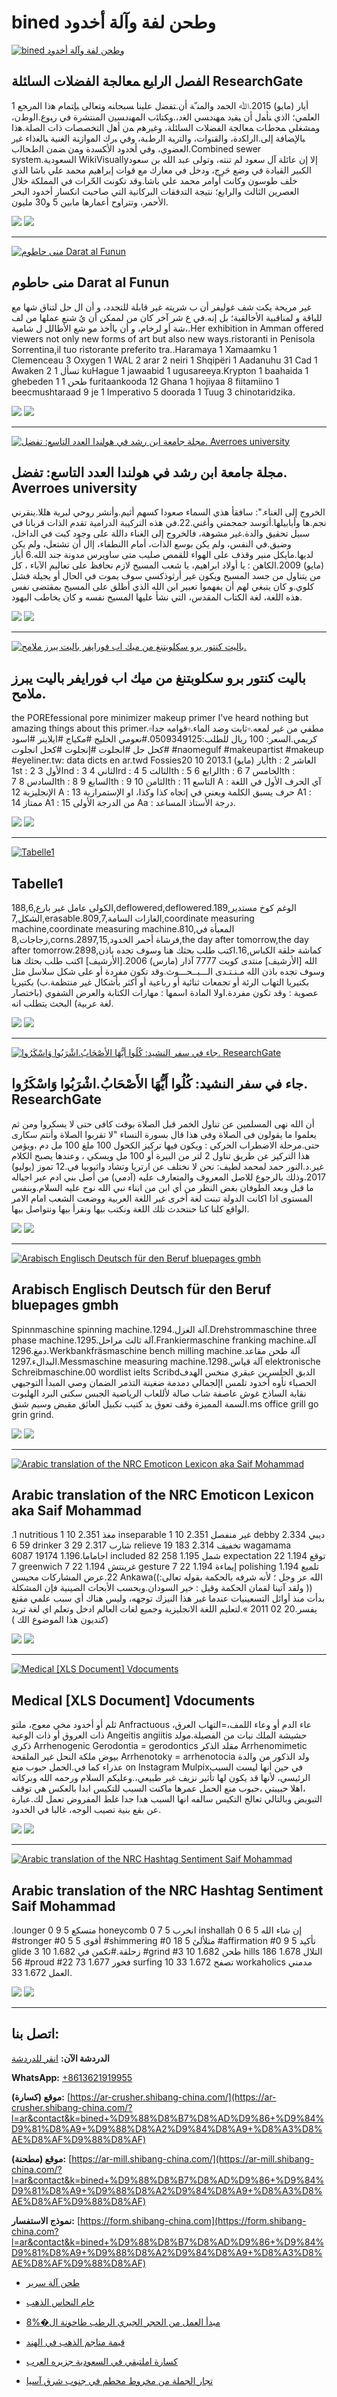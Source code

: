 # bined وطحن لفة وآلة أخدود

<a href="https://swt.shibang-china.com/?l=ar&img&k=bined+%D9%88%D8%B7%D8%AD%D9%86+%D9%84%D9%81%D8%A9+%D9%88%D8%A2%D9%84%D8%A9+%D8%A3%D8%AE%D8%AF%D9%88%D8%AF" target="_blank">![bined وطحن لفة وآلة أخدود](http://static.shibang-china.com/all-800x300/51.jpg)</a>

## ﺍﻟﻔﺼل ﺍﻟﺭﺍﺒﻊ ﻤﻌﺎﻟﺠﺔ ﺍﻟﻔﻀﻼﺕ ﺍﻟﺴﺎﺌﻠﺔ ResearchGate
1 أيار (مايو) 2015.ﷲ ﺍﻟﺤﻤﺩ ﻭﺍﻟﻤﻨﹼﺔ ﺃﻥ.ﺘﻔﻀل ﻋﻠﻴﻨﺎ ﺴﺒﺤﺎﻨﻪ ﻭﺘﻌﺎﻟﻰ ﺒﺈﺘﻤﺎﻡ ﻫﺫﺍ ﺍﻟﻤﺭﺠﻊ ﺍﻟﻌﻠﻤﻲ؛ ﺍﻟﺫﻱ ﻨﺄﻤل ﺃﻥ ﻴﻔﻴﺩ ﻤﻬﻨﺩﺴﻲ ﺍﻟﻐﺩ،.ﻭﻜﺘﺎﺌﺏ ﺍﻟﻤﻬﻨﺩﺴﻴﻥ ﺍﻟﻤﻨﺘﺸﺭﺓ ﻓﻲ ﺭﺒﻭﻉ.ﺍﻟﻭﻁﻥ، ﻭﻤﺸﻐﻠﻲ ﻤﺤﻁﺎﺕ ﻤﻌﺎﻟﺠﺔ ﺍﻟﻔﻀﻼﺕ ﺍﻟﺴﺎﺌﻠﺔ، ﻭﻏﻴﺭﻫﻡ ﻤﻥ ﺃﻫل ﺍﻟﺘﺨﺼﺼﺎﺕ ﺫﺍﺕ ﺍﻟﺼﻠﺔ.ﻫﺫﺍ ﺒﺎﻹﻀﺎﻓﺔ ﺇﻟﻰ.ﺍﻟﺭﺍﻜﺩﺓ، ﻭﺍﻟﻘﻨﻭﺍﺕ، ﻭﺍﻟﺘﺭﺒﺔ ﺍﻟﺭﻁﺒﺔ، ﻭﻓﻲ ﺒﺭﻙ ﺍﻟﻤﻭﺍﺯﻨﺔ ﺍﻟﻐﻨﻴﺔ ﺒﺎﻟﻐﺫﺍﺀ ﻏﻴﺭ ﺍﻟﻌﻀﻭﻱ، ﻭﻓﻲ ﺃﺨﺩﻭﺩ ﺍﻷﻜﺴﺩﺓ ﻭﻤﻥ ﻀﻤﻥ ﺍﻟﻁﺤﺎﻟﺏ.Combined sewer system.السعودية WikiVisuallyإلا إن عائلة آل سعود لم تنته، وتولى عبد الله بن سعود الكبير القيادة في وضع حَرِج، ودخل في معارك مع قوات إبراهيم محمد علي باشا الذي خلف طوسون وكانت أوامر محمد علي باشا.وقد تكونت الحّرات في المملكة خلال العصرين الثالث والرابع؛ نتيجة التدفقات البركانية التي صاحبت انكسار أخدود البحر الأحمر، وتتراوح أعمارها مابين 5 و30 مليون.


<a href="https://whatsapp.shibangsoft.com/WhatsApp.php" target="_blank" title="WhatsApp">![](http://static.shibang-china.com/icon/whatsapp.png)</a> <a href="https://swt.shibang-china.com/?l=ar&icon&k=bined+%D9%88%D8%B7%D8%AD%D9%86+%D9%84%D9%81%D8%A9+%D9%88%D8%A2%D9%84%D8%A9+%D8%A3%D8%AE%D8%AF%D9%88%D8%AF" target="_blank">![](http://static.shibang-china.com/icon/chat-ar.png)</a>

---

<a href="https://swt.shibang-china.com/?l=ar&img&k=bined+%D9%88%D8%B7%D8%AD%D9%86+%D9%84%D9%81%D8%A9+%D9%88%D8%A2%D9%84%D8%A9+%D8%A3%D8%AE%D8%AF%D9%88%D8%AF" target="_blank">![منى حاطوم Darat al Funun](http://static.shibang-china.com/all-800x300/970.jpg)</a>

## منى حاطوم Darat al Funun
غير مريحة يكت شف غوليفر أن ب شريته غير قابلة للتجدد، و أن ال حل لتناق شها مع للباقة و لمناقبية الأخالقية؛ بل إنه.في ع شر آخر كان من لممكن أن يُ شنع عملها من لف شة أو لرخام، و أن ياأخذ مو شع الأطالل ل شامية،.Her exhibition in Amman offered viewers not only new forms of art but also new ways.ristoranti in Penisola Sorrentina,il tuo ristorante preferito tra..Haramaya 1 Xamaamku 1 Clemenceau 3 Oxygen 1 WAL 2 arar 2 neiri 1 Shqipëri 1 Aadanuhu 31 Cad 1 Awaken 2 تسأل 1 kuHague 1 jawaabid 1 ugusareeya.Krypton 1 baahaida 1 ghebeden 1 طحن 1 furitaankooda 12 Ghana 1 hojiyaa 8 fiitamiino 1 beecmushtaraad 9 je 1 Imperativo 5 doorada 1 Tuug 3 chinotaridzika.


<a href="https://whatsapp.shibangsoft.com/WhatsApp.php" target="_blank" title="WhatsApp">![](http://static.shibang-china.com/icon/whatsapp.png)</a> <a href="https://swt.shibang-china.com/?l=ar&icon&k=bined+%D9%88%D8%B7%D8%AD%D9%86+%D9%84%D9%81%D8%A9+%D9%88%D8%A2%D9%84%D8%A9+%D8%A3%D8%AE%D8%AF%D9%88%D8%AF" target="_blank">![](http://static.shibang-china.com/icon/chat-ar.png)</a>

---

<a href="https://swt.shibang-china.com/?l=ar&img&k=bined+%D9%88%D8%B7%D8%AD%D9%86+%D9%84%D9%81%D8%A9+%D9%88%D8%A2%D9%84%D8%A9+%D8%A3%D8%AE%D8%AF%D9%88%D8%AF" target="_blank">![مجلة جامعة ابن رشد في هولندا العدد التاسع: تفضل. Averroes university](http://static.shibang-china.com/all-800x300/855.jpg)</a>

## مجلة جامعة ابن رشد في هولندا العدد التاسع: تفضل. Averroes university
الخروج إلى الغناء.&quot;: سافقأ هذي السماء صعودا كسهم أثيم.وأنشر روحي لبرية هللا.ينقرني نجم.ها وأبابيلها.أتوسد جمجمتي وأغني.22.في هذه التركيبة الدرامية تقدم الذات قربانا في سبيل تحقيق والدة.غير مشوهة، فالخروج إلى الغناء داللة على وجود كبت في الداخل، وضيق.في النفس، ولم يكن بوسع الذات، أمام االنطفاء، إال أن تشتعل، ولم يكن لديها.مايكل منير وقذف على الهواء للقمص صليب متى ساويرس مدونة جند الله.6 أيار (مايو) 2009.الكاهن : يا أولاد ابراهيم، يا شعب المسيح لازم نحافظ على تعاليم الآباء ، كل من يتناول من جسد المسيح ويكون غير أرثوذكسي سوف يموت في الحال أو يجيلة فشل كلوي.و كان ينبغي لهم أن يفهموا تعبير ابن الله الذي أطلق على المسيح بمقتضى نفس هذه اللغة، لغة الكتاب المقدس، التي نشأ عليها المسيح نفسه و كان يخاطب اليهود.


<a href="https://whatsapp.shibangsoft.com/WhatsApp.php" target="_blank" title="WhatsApp">![](http://static.shibang-china.com/icon/whatsapp.png)</a> <a href="https://swt.shibang-china.com/?l=ar&icon&k=bined+%D9%88%D8%B7%D8%AD%D9%86+%D9%84%D9%81%D8%A9+%D9%88%D8%A2%D9%84%D8%A9+%D8%A3%D8%AE%D8%AF%D9%88%D8%AF" target="_blank">![](http://static.shibang-china.com/icon/chat-ar.png)</a>

---

<a href="https://swt.shibang-china.com/?l=ar&img&k=bined+%D9%88%D8%B7%D8%AD%D9%86+%D9%84%D9%81%D8%A9+%D9%88%D8%A2%D9%84%D8%A9+%D8%A3%D8%AE%D8%AF%D9%88%D8%AF" target="_blank">![باليت كنتور برو سكلوبتنغ من ميك اب فورايفر باليت يبرز ملامح.](http://static.shibang-china.com/all-800x300/134.jpg)</a>

## باليت كنتور برو سكلوبتنغ من ميك اب فورايفر باليت يبرز ملامح.
the POREfessional pore minimizer makeup primer I&#39;ve heard nothing but amazing things about this primer.▫مطفي من غير لمعه.▫ثابت وضد الماء.▫قوامه جدا كريمي.السعر: 100 ريال للطلب:0509349125.#نعومي الخليج #مكياج #ايلاينر #اسود #كحل جل #انجلوت #إنجلوت #كحل انجلوت #naomegulf #makeupartist #makeup #eyeliner.tw: data dicts en ar.twd Fossies20 أيار (مايو) 2013.1 10th : العاشر 2 1st : الأول 3 2nd : الثاني 4 3rd : الثالث 5 4th : الرابع 6 5th : الخامس 7 6th : السادس 8 7th : السابع 9 8th : الثامن 10 9th : التاسع 11 A : آي الحرف الأول في اللغة الإنجليزية 12 A : حرف يسبق الكلمة ويعني في إتجاه كذا وكذا، او الإستمرارية 13 A1 : ممتاز 14 A1 : من الدرجة الأولى 15 Aa : درجة الأستاذ المساعد.


<a href="https://whatsapp.shibangsoft.com/WhatsApp.php" target="_blank" title="WhatsApp">![](http://static.shibang-china.com/icon/whatsapp.png)</a> <a href="https://swt.shibang-china.com/?l=ar&icon&k=bined+%D9%88%D8%B7%D8%AD%D9%86+%D9%84%D9%81%D8%A9+%D9%88%D8%A2%D9%84%D8%A9+%D8%A3%D8%AE%D8%AF%D9%88%D8%AF" target="_blank">![](http://static.shibang-china.com/icon/chat-ar.png)</a>

---

<a href="https://swt.shibang-china.com/?l=ar&img&k=bined+%D9%88%D8%B7%D8%AD%D9%86+%D9%84%D9%81%D8%A9+%D9%88%D8%A2%D9%84%D8%A9+%D8%A3%D8%AE%D8%AF%D9%88%D8%AF" target="_blank">![Tabelle1](http://static.shibang-china.com/all-800x300/466.jpg)</a>

## Tabelle1
188,الكولى عامل غير بارع,6,deflowered,deflowered.189,الوغم كوخ مستدير الشكل,7,erasable.809,الغازات السامة,7,coordinate measuring machine,coordinate measuring machine.810,المعبأة في زجاجات,8,corns.2897,فرشاة أحمر الخدود,15,the day after tomorrow,the day after tomorrow.2898,كماشة حلقة الكباس,16.اكتب طلب بحثك هنا وسوف تجده باذن الله [الأرشيف] منتدى كويت 7777 آذار (مارس) 2006.[الأرشيف] اكتب طلب بحثك هنا وسوف تجده باذن الله مـنـتـدى الـــبــحـــوث.وقد تكون مفردة أو على شكل سلاسل مثل بكتيريا التهاب الرئة أو تجمعات ثنائية أو رباعية أو أكثر بأشكال غير منتظمة.ب) بكتيريا عصوية : وقد تكون مفردة.اولا المادة اسمها : مهارات الكتابة والعرض الشفوي (باختصار لغة عربية) البحث يتطلب انه.


<a href="https://whatsapp.shibangsoft.com/WhatsApp.php" target="_blank" title="WhatsApp">![](http://static.shibang-china.com/icon/whatsapp.png)</a> <a href="https://swt.shibang-china.com/?l=ar&icon&k=bined+%D9%88%D8%B7%D8%AD%D9%86+%D9%84%D9%81%D8%A9+%D9%88%D8%A2%D9%84%D8%A9+%D8%A3%D8%AE%D8%AF%D9%88%D8%AF" target="_blank">![](http://static.shibang-china.com/icon/chat-ar.png)</a>

---

<a href="https://swt.shibang-china.com/?l=ar&img&k=bined+%D9%88%D8%B7%D8%AD%D9%86+%D9%84%D9%81%D8%A9+%D9%88%D8%A2%D9%84%D8%A9+%D8%A3%D8%AE%D8%AF%D9%88%D8%AF" target="_blank">![جاء في سفر النشيد: كُلُوا أَيُّهَا الأَصْحَابُ.اشْرَبُوا وَاسْكَرُوا. ResearchGate](http://static.shibang-china.com/all-800x300/593.jpg)</a>

## جاء في سفر النشيد: كُلُوا أَيُّهَا الأَصْحَابُ.اشْرَبُوا وَاسْكَرُوا. ResearchGate
أن الله نهى المسلمين عن تناول الخمر قبل الصلاة بوقت كافى حتى لا يسكروا ومن ثم يعلموا ما يقولون فى الصلاة وفى هذا قال بسورة النساء &quot;لا تقربوا الصلاة وأنتم سكارى حتى.مرحلة الاضطراب الحركي : ويكون فيها تركيز الكحول 100 ملغ 100 مل دم ،ويؤمن هذا التركيز عن طريق تناول 2 لتر من البيرة أو 100 مل ويسكي ، وعندها يصبح الكلام غير.د.النور حمد لمحمد لطيف: نحن لا نختلف عن ارتريا وتشاد واثيوبيا في.12 تموز (يوليو) 2017.وذلك بالرجوع للاصل المعروف والمتعارف عليه (آدمي) من أصل بني ادم عبر اجياله ما قبل وبعد الطوفان بغض النظر من أي ابن من ابناء نبي الله نوح عليه السلام.وبنفس المستوى اذا اكانت الدولة تبنت لغة أخرى غير اللغة العربية ووضعت الشعب امام الامر الواقع كلنا كنا حنتحدث تلك اللغة ونكتب بيها ونقرأ بيها ونتواصل بيها.


<a href="https://whatsapp.shibangsoft.com/WhatsApp.php" target="_blank" title="WhatsApp">![](http://static.shibang-china.com/icon/whatsapp.png)</a> <a href="https://swt.shibang-china.com/?l=ar&icon&k=bined+%D9%88%D8%B7%D8%AD%D9%86+%D9%84%D9%81%D8%A9+%D9%88%D8%A2%D9%84%D8%A9+%D8%A3%D8%AE%D8%AF%D9%88%D8%AF" target="_blank">![](http://static.shibang-china.com/icon/chat-ar.png)</a>

---

<a href="https://swt.shibang-china.com/?l=ar&img&k=bined+%D9%88%D8%B7%D8%AD%D9%86+%D9%84%D9%81%D8%A9+%D9%88%D8%A2%D9%84%D8%A9+%D8%A3%D8%AE%D8%AF%D9%88%D8%AF" target="_blank">![Arabisch Englisch Deutsch für den Beruf bluepages gmbh](http://static.shibang-china.com/all-800x300/1506.jpg)</a>

## Arabisch Englisch Deutsch für den Beruf bluepages gmbh
Spinnmaschine spinning machine.آلة الغزل.1294.Drehstrommaschine three phase machine.آلة ثالث مراحل.1295.Frankiermaschine franking machine.آلة دمغ.1296.Werkbankfräsmaschine bench milling machine.آلة طحن مقاعد البدالء.1297.Messmaschine measuring machine.آلة قياس.1298 elektronische Schreibmaschine.00 wordlist ielts Scribdالدبق الجلسرين عبقري منخس الهدف الحصباء تأوه أخدود تلمس اإلجمالي دمدمة ضغينة التذمر الضمان وصي المبدأ التوجيهي نقابة الساذج غوش عاصفة شاب صالة لأللعاب الرياضية الجبس سكنى البرد الهلبوت السمة المميزة وقف تعوق يد كتيب تكبيل العائق مقبض وسيم شنق.ms office grill go grin grind.


<a href="https://whatsapp.shibangsoft.com/WhatsApp.php" target="_blank" title="WhatsApp">![](http://static.shibang-china.com/icon/whatsapp.png)</a> <a href="https://swt.shibang-china.com/?l=ar&icon&k=bined+%D9%88%D8%B7%D8%AD%D9%86+%D9%84%D9%81%D8%A9+%D9%88%D8%A2%D9%84%D8%A9+%D8%A3%D8%AE%D8%AF%D9%88%D8%AF" target="_blank">![](http://static.shibang-china.com/icon/chat-ar.png)</a>

---

<a href="https://swt.shibang-china.com/?l=ar&img&k=bined+%D9%88%D8%B7%D8%AD%D9%86+%D9%84%D9%81%D8%A9+%D9%88%D8%A2%D9%84%D8%A9+%D8%A3%D8%AE%D8%AF%D9%88%D8%AF" target="_blank">![Arabic translation of the NRC Emoticon Lexicon aka Saif Mohammad](http://static.shibang-china.com/all-800x300/1097.jpg)</a>

## Arabic translation of the NRC Emoticon Lexicon aka Saif Mohammad
.1 nutritious مغذ 2.351 10 1 inseparable غير منفصل 2.351 10 1 debby ديبي 2.334 59 6 drinker شارب 2.317 29 3 relieve تخفيف 2.314 183 19 wagamama اجاماما.1.196 19174 6087 included شمل 1.195 258 82 expectation توقع 1.194 22 7 greenwich غرينتش 1.194 22 7 gesture إيماءة 1.194 22 7 polishing تلميع 1.194 22.عرض المشاركات محيسن Ankawa((الله عز وجل ؛ لأنه شرفه بالحكمة بقوله تعالى:(( ولقد آتينا لقمان الحكمة وقيل : خير السودان.وبحسب الأبحاث الصينية فإن المشكلة بدأت منذ أوائل التسعينيات عندما غير هذا النيزك توجهه، وليس هناك أي سبب علمي مقنع يفسر.20 02 2011 ».لتعليم اللغة الانجليزية وجميع لغات العالم ادخل وتعلم اي لغة تريد (كنديون هذا الموضوع الك )


<a href="https://whatsapp.shibangsoft.com/WhatsApp.php" target="_blank" title="WhatsApp">![](http://static.shibang-china.com/icon/whatsapp.png)</a> <a href="https://swt.shibang-china.com/?l=ar&icon&k=bined+%D9%88%D8%B7%D8%AD%D9%86+%D9%84%D9%81%D8%A9+%D9%88%D8%A2%D9%84%D8%A9+%D8%A3%D8%AE%D8%AF%D9%88%D8%AF" target="_blank">![](http://static.shibang-china.com/icon/chat-ar.png)</a>

---

<a href="https://swt.shibang-china.com/?l=ar&img&k=bined+%D9%88%D8%B7%D8%AD%D9%86+%D9%84%D9%81%D8%A9+%D9%88%D8%A2%D9%84%D8%A9+%D8%A3%D8%AE%D8%AF%D9%88%D8%AF" target="_blank">![Medical [XLS Document] Vdocuments](http://static.shibang-china.com/all-800x300/419.jpg)</a>

## Medical [XLS Document] Vdocuments
ثلم أو أخدود مخي معوج، ملتو Anfractuous عاء الدم أو وعاء اللمف،=التهاب العرق، ذات العروق أو ذات الوعية Angeitis angiitis حشيشة الملك نبات من الفصيلة.مولد ذكري Arrhenogenic Gerodontia = gerodontics مقلد الذكر Arrhenomimetic بيوض ملكة النحل غير الملقحة Arrhenotoky = arrhenotocia ولد الذكور من والدة عذراء كما في.الحمل حبوب منع on Instagram Mulpixفي حين أنها ليست السبب الرئيسي، لأنها قد يكون لها تأثير نزيف غير طبيعي،.وعليكم السلام ورحمه الله وبركاته ،اهلا حبيبتي ،حبوب منع الحمل عمرها ماكنت السبب للتكيس ابدا بالعكس هي توقف التبويض وبالتالي تعالج التكيس سالفه انها السبب هدا جدا غلط المفروض تعمل لك.عبارة عن بقع بنية تصيب الوجه، غالبا في الخدود.


<a href="https://whatsapp.shibangsoft.com/WhatsApp.php" target="_blank" title="WhatsApp">![](http://static.shibang-china.com/icon/whatsapp.png)</a> <a href="https://swt.shibang-china.com/?l=ar&icon&k=bined+%D9%88%D8%B7%D8%AD%D9%86+%D9%84%D9%81%D8%A9+%D9%88%D8%A2%D9%84%D8%A9+%D8%A3%D8%AE%D8%AF%D9%88%D8%AF" target="_blank">![](http://static.shibang-china.com/icon/chat-ar.png)</a>

---

<a href="https://swt.shibang-china.com/?l=ar&img&k=bined+%D9%88%D8%B7%D8%AD%D9%86+%D9%84%D9%81%D8%A9+%D9%88%D8%A2%D9%84%D8%A9+%D8%A3%D8%AE%D8%AF%D9%88%D8%AF" target="_blank">![Arabic translation of the NRC Hashtag Sentiment Saif Mohammad](http://static.shibang-china.com/all-800x300/816.jpg)</a>

## Arabic translation of the NRC Hashtag Sentiment Saif Mohammad
.lounger متسكع 5 9 0 honeycomb انخرب 5 7 0 inshallah إن شاء الله 5 6 0 #stronger #أقوى 5 5 0 #shimmering #متلألئ 5 18 0 #affirmation #تأكيد 5 9 0 glide زحلقة.#تكمن في 1.682 10 3 #grind #طحن 1.682 10 3 hills التلال 1.678 186 56 #proud #فخور 1.677 73 22 surfing تصفح 1.672 33 10 workaholics مدمني العمل 1.672 33.

<a href="https://whatsapp.shibangsoft.com/WhatsApp.php" target="_blank" title="WhatsApp">![](http://static.shibang-china.com/icon/whatsapp.png)</a> <a href="https://swt.shibang-china.com/?l=ar&icon&k=bined+%D9%88%D8%B7%D8%AD%D9%86+%D9%84%D9%81%D8%A9+%D9%88%D8%A2%D9%84%D8%A9+%D8%A3%D8%AE%D8%AF%D9%88%D8%AF" target="_blank">![](http://static.shibang-china.com/icon/chat-ar.png)</a>

---
## اتصل بنا:

**الدردشة الآن:** [انقر للدردشة](https://swt.shibang-china.com?l=ar&contact&k=bined+%D9%88%D8%B7%D8%AD%D9%86+%D9%84%D9%81%D8%A9+%D9%88%D8%A2%D9%84%D8%A9+%D8%A3%D8%AE%D8%AF%D9%88%D8%AF)

**WhatsApp:**  [+8613621919955](https://whatsapp.shibangsoft.com/WhatsApp.php)

**موقع (كسارة):** [https://ar-crusher.shibang-china.com/](https://ar-crusher.shibang-china.com/?l=ar&contact&k=bined+%D9%88%D8%B7%D8%AD%D9%86+%D9%84%D9%81%D8%A9+%D9%88%D8%A2%D9%84%D8%A9+%D8%A3%D8%AE%D8%AF%D9%88%D8%AF)

**موقع (مطحنة):** [https://ar-mill.shibang-china.com/](https://ar-mill.shibang-china.com/?l=ar&contact&k=bined+%D9%88%D8%B7%D8%AD%D9%86+%D9%84%D9%81%D8%A9+%D9%88%D8%A2%D9%84%D8%A9+%D8%A3%D8%AE%D8%AF%D9%88%D8%AF)

**نموذج الاستفسار:** [https://form.shibang-china.com](https://form.shibang-china.com?l=ar&contact&k=bined+%D9%88%D8%B7%D8%AD%D9%86+%D9%84%D9%81%D8%A9+%D9%88%D8%A2%D9%84%D8%A9+%D8%A3%D8%AE%D8%AF%D9%88%D8%AF)

* [طحن آلة سرير](../30/%D8%B7%D8%AD%D9%86%20%D8%A2%D9%84%D8%A9%20%D8%B3%D8%B1%D9%8A%D8%B1.md)

* [خام النحاس الذهب](../26/%D8%AE%D8%A7%D9%85%20%D8%A7%D9%84%D9%86%D8%AD%D8%A7%D8%B3%20%D8%A7%D9%84%D8%B0%D9%87%D8%A8.md)

* [مبدأ العمل من الحجر الجيري الرطب طاحونة ال�%8](../26/%D9%85%D8%A8%D8%AF%D8%A3%20%D8%A7%D9%84%D8%B9%D9%85%D9%84%20%D9%85%D9%86%20%D8%A7%D9%84%D8%AD%D8%AC%D8%B1%20%D8%A7%D9%84%D8%AC%D9%8A%D8%B1%D9%8A%20%D8%A7%D9%84%D8%B1%D8%B7%D8%A8%20%D8%B7%D8%A7%D8%AD%D9%88%D9%86%D8%A9%20%D8%A7%D9%84%EF%BF%BD%258.md)

* [قيمة مناجم الذهب في الهند](../28/%D9%82%D9%8A%D9%85%D8%A9%20%D9%85%D9%86%D8%A7%D8%AC%D9%85%20%D8%A7%D9%84%D8%B0%D9%87%D8%A8%20%D9%81%D9%8A%20%D8%A7%D9%84%D9%87%D9%86%D8%AF.md)

* [كسارة املتبقي في السعودية جزيره العرب](../27/%D9%83%D8%B3%D8%A7%D8%B1%D8%A9%20%D8%A7%D9%85%D9%84%D8%AA%D8%A8%D9%82%D9%8A%20%D9%81%D9%8A%20%D8%A7%D9%84%D8%B3%D8%B9%D9%88%D8%AF%D9%8A%D8%A9%20%D8%AC%D8%B2%D9%8A%D8%B1%D9%87%20%D8%A7%D9%84%D8%B9%D8%B1%D8%A8.md)

* [تجار الجملة من مخروط محطم في جنوب شرق آسيا](../28/%D8%AA%D8%AC%D8%A7%D8%B1%20%D8%A7%D9%84%D8%AC%D9%85%D9%84%D8%A9%20%D9%85%D9%86%20%D9%85%D8%AE%D8%B1%D9%88%D8%B7%20%D9%85%D8%AD%D8%B7%D9%85%20%D9%81%D9%8A%20%D8%AC%D9%86%D9%88%D8%A8%20%D8%B4%D8%B1%D9%82%20%D8%A2%D8%B3%D9%8A%D8%A7.md)